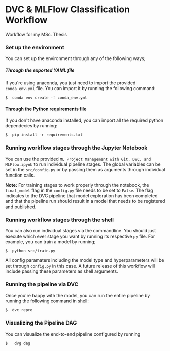 # DVC & MLFlow Classification Workflow
Workflow for my MSc. Thesis

### Set up the environment

You can set up the environment through any of the following ways;

##### Through the exported YAML file

If you're using anaconda, you just need to import the provided `conda_env.yml` file. You can import it by running the following command:

```
$  conda env create -f conda_env.yml
```


#### Through the Python requirements file

If you don't have anaconda installed, you can import all the required python dependecies by running:

```
$  pip install -r requirements.txt
```


### Running workflow stages through the Jupyter Notebook

You can use the provided `ML Project Management with Git, DVC, and MLFlow.ipynb` to run individual pipeline stages. The global variables can be set in the `src/config.py` or by passing them as arguments through individual function calls.

**Note:** For training stages to work properly through the notebook, the `final_model` flag in the `config.py` file needs to be set to `False`. The flag indicates to the DVC pipeline that model exploration has been completed and that the pipeline run should result in a model that needs to be registered and published.


### Running workflow stages through the shell

You can also run individual stages via the commandline. You should just execute which ever stage you want by running its respective `py` file. For example, you can train a model by running;

```
$  python src/train.py
```

All config paramaters including the model type and hyperparameters will be set through `config.py` in this case. A future release of this workflow will include passing these parameters as shell arguments.


### Running the pipeline via DVC

Once you're happy with the model, you can run the entire pipeline by running the following command in shell:

```
$  dvc repro
```

### Visualizing the Pipeline DAG

You can visualize the end-to-end pipeline configured by running

```
$   dvg dag
```
